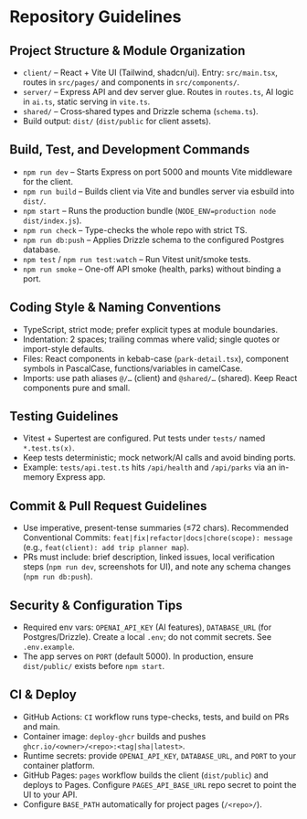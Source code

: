 # Repository Guidelines

## Project Structure & Module Organization
- `client/` – React + Vite UI (Tailwind, shadcn/ui). Entry: `src/main.tsx`, routes in `src/pages/` and components in `src/components/`.
- `server/` – Express API and dev server glue. Routes in `routes.ts`, AI logic in `ai.ts`, static serving in `vite.ts`.
- `shared/` – Cross‑shared types and Drizzle schema (`schema.ts`).
- Build output: `dist/` (`dist/public` for client assets).

## Build, Test, and Development Commands
- `npm run dev` – Starts Express on port 5000 and mounts Vite middleware for the client.
- `npm run build` – Builds client via Vite and bundles server via esbuild into `dist/`.
- `npm start` – Runs the production bundle (`NODE_ENV=production node dist/index.js`).
- `npm run check` – Type-checks the whole repo with strict TS.
- `npm run db:push` – Applies Drizzle schema to the configured Postgres database.
 - `npm test` / `npm run test:watch` – Run Vitest unit/smoke tests.
 - `npm run smoke` – One-off API smoke (health, parks) without binding a port.

## Coding Style & Naming Conventions
- TypeScript, strict mode; prefer explicit types at module boundaries.
- Indentation: 2 spaces; trailing commas where valid; single quotes or import-style defaults.
- Files: React components in kebab-case (`park-detail.tsx`), component symbols in PascalCase, functions/variables in camelCase.
- Imports: use path aliases `@/…` (client) and `@shared/…` (shared). Keep React components pure and small.

## Testing Guidelines
- Vitest + Supertest are configured. Put tests under `tests/` named `*.test.ts(x)`.
- Keep tests deterministic; mock network/AI calls and avoid binding ports.
- Example: `tests/api.test.ts` hits `/api/health` and `/api/parks` via an in-memory Express app.

## Commit & Pull Request Guidelines
- Use imperative, present-tense summaries (≤72 chars). Recommended Conventional Commits: `feat|fix|refactor|docs|chore(scope): message` (e.g., `feat(client): add trip planner map`).
- PRs must include: brief description, linked issues, local verification steps (`npm run dev`, screenshots for UI), and note any schema changes (`npm run db:push`).

## Security & Configuration Tips
- Required env vars: `OPENAI_API_KEY` (AI features), `DATABASE_URL` (for Postgres/Drizzle). Create a local `.env`; do not commit secrets. See `.env.example`.
- The app serves on `PORT` (default 5000). In production, ensure `dist/public/` exists before `npm start`.

## CI & Deploy
- GitHub Actions: `CI` workflow runs type-checks, tests, and build on PRs and main.
- Container image: `deploy-ghcr` builds and pushes `ghcr.io/<owner>/<repo>:<tag|sha|latest>`.
- Runtime secrets: provide `OPENAI_API_KEY`, `DATABASE_URL`, and `PORT` to your container platform.
- GitHub Pages: `pages` workflow builds the client (`dist/public`) and deploys to Pages. Configure `PAGES_API_BASE_URL` repo secret to point the UI to your API.
- Configure `BASE_PATH` automatically for project pages (`/<repo>/`).
